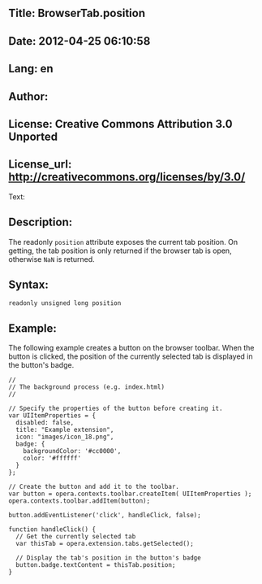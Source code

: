 Title: BrowserTab.position
----
Date: 2012-04-25 06:10:58
----
Lang: en
----
Author: 
----
License: Creative Commons Attribution 3.0 Unported
----
License_url: http://creativecommons.org/licenses/by/3.0/
----
Text:

<h2>Description:</h2>

<p>The readonly <code>position</code> attribute exposes the current tab position. On getting, the tab position is only returned if the browser tab is open, otherwise <code>NaN</code> is returned.</p>

<h2>Syntax:</h2>

<p><code>readonly unsigned long position</code></p>

<h2>Example:</h2>

<p>The following example creates a button on the browser toolbar. When the button is clicked, the position of the currently selected tab is displayed in the button&#39;s badge.</p>

<pre><code>//
// The background process (e.g. index.html)
//

// Specify the properties of the button before creating it.
var UIItemProperties = {
  disabled: false,
  title: &quot;Example extension&quot;,
  icon: &quot;images/icon_18.png&quot;,
  badge: {
    backgroundColor: &#39;#cc0000&#39;,
    color: &#39;#ffffff&#39;
  }
};

// Create the button and add it to the toolbar.
var button = opera.contexts.toolbar.createItem( UIItemProperties );  
opera.contexts.toolbar.addItem(button);

button.addEventListener(&#39;click&#39;, handleClick, false);

function handleClick() {
  // Get the currently selected tab
  var thisTab = opera.extension.tabs.getSelected();
  
  // Display the tab&#39;s position in the button&#39;s badge
  button.badge.textContent = thisTab.position;
}</code></pre>

